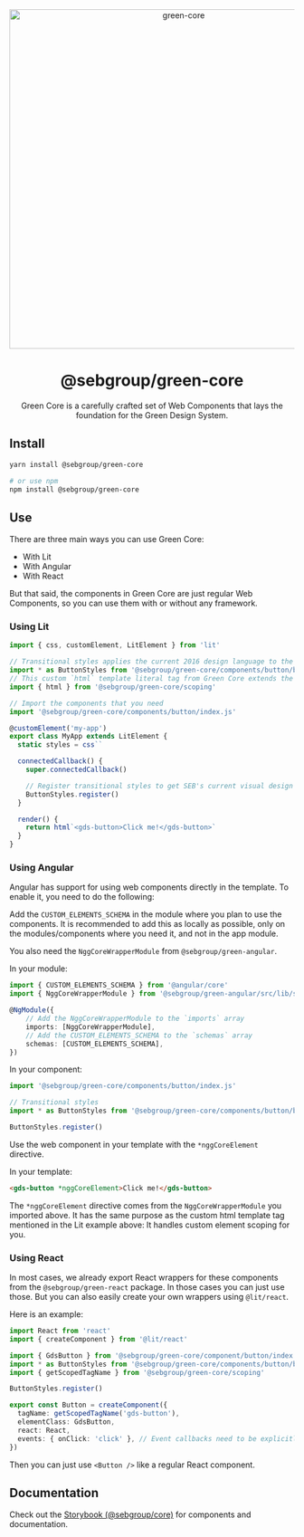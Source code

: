 <div align="center">
<img width="600" alt="green-core" src="https://github.com/seb-oss/green/assets/11420341/5d4b25fd-0633-498c-b50f-70f07c01ac16">
<h1>@sebgroup/green-core</h1>
<p>Green Core is a carefully crafted set of Web Components that lays the foundation for the Green Design System.</p>
</div>

## Install

```bash
yarn install @sebgroup/green-core

# or use npm
npm install @sebgroup/green-core
```

## Use

There are three main ways you can use Green Core:

- With Lit
- With Angular
- With React

But that said, the components in Green Core are just regular Web Components, so you can use them with or without any framework.

### Using Lit

```ts
import { css, customElement, LitElement } from 'lit'

// Transitional styles applies the current 2016 design language to the components
import * as ButtonStyles from '@sebgroup/green-core/components/button/button.trans.styles.js'
// This custom `html` template literal tag from Green Core extends the default `lit-html` tag to handle element version scoping.
import { html } from '@sebgroup/green-core/scoping'

// Import the components that you need
import '@sebgroup/green-core/components/button/index.js'

@customElement('my-app')
export class MyApp extends LitElement {
  static styles = css``

  connectedCallback() {
    super.connectedCallback()

    // Register transitional styles to get SEB's current visual design
    ButtonStyles.register()
  }

  render() {
    return html`<gds-button>Click me!</gds-button>`
  }
}
```

### Using Angular

Angular has support for using web components directly in the template. To enable it, you need to do the following:

Add the `CUSTOM_ELEMENTS_SCHEMA` in the module where you plan to use the components. It is recommended to add this as locally as possible, only on the modules/components where you need it, and not in the app module.

You also need the `NggCoreWrapperModule` from `@sebgroup/green-angular`.

In your module:

```ts
import { CUSTOM_ELEMENTS_SCHEMA } from '@angular/core'
import { NggCoreWrapperModule } from '@sebgroup/green-angular/src/lib/shared'

@NgModule({
    // Add the NggCoreWrapperModule to the `imports` array
    imports: [NggCoreWrapperModule],
    // Add the CUSTOM_ELEMENTS_SCHEMA to the `schemas` array
    schemas: [CUSTOM_ELEMENTS_SCHEMA],
})
```

In your component:

```ts
import '@sebgroup/green-core/components/button/index.js'

// Transitional styles
import * as ButtonStyles from '@sebgroup/green-core/components/button/button.trans.styles.js'

ButtonStyles.register()
```

Use the web component in your template with the `*nggCoreElement` directive.

In your template:

```html
<gds-button *nggCoreElement>Click me!</gds-button>
```

The `*nggCoreElement` directive comes from the `NggCoreWrapperModule` you imported above. It has the same purpose as the custom html template tag mentioned in the Lit example above: It handles custom element scoping for you.

### Using React

In most cases, we already export React wrappers for these components from the `@sebgroup/green-react` package. In those cases you can just use those. But you can also easily create your own wrappers using `@lit/react`.

Here is an example:

```ts
import React from 'react'
import { createComponent } from '@lit/react'

import { GdsButton } from '@sebgroup/green-core/component/button/index.js'
import * as ButtonStyles from '@sebgroup/green-core/components/button/button.trans.styles.js'
import { getScopedTagName } from '@sebgroup/green-core/scoping'

ButtonStyles.register()

export const Button = createComponent({
  tagName: getScopedTagName('gds-button'),
  elementClass: GdsButton,
  react: React,
  events: { onClick: 'click' }, // Event callbacks need to be explicitly mapped to DOM events
})
```

Then you can just use `<Button />` like a regular React component.

## Documentation

Check out the [Storybook (@sebgroup/core)](https://storybook.seb.io/latest/core/) for components and documentation.
